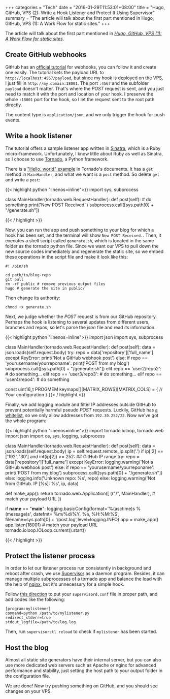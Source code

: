 +++
categories = "Tech"
date = "2016-01-29T11:53:01+08:00"
title = "Hugo, GitHub, VPS (2): Write a Hook Listener and Protect It Using Supervisor"
summary = "The article will talk about the first part mentioned in Hugo, GitHub, VPS (1): A Work Flow for static sites."
+++

The article will talk about the first part mentioned in *[Hugo, GitHub, VPS (1): A Work Flow for static sites](/post/hugo-github-vps-1/)*.

## Create GitHub webhooks

GitHub has an [official tutorial](https://developer.github.com/webhooks/) for webhooks, you can follow it and create one easily. The tutorial sets the payload URL to `http://localhost:4567/payload`, but since my hook is deployed on the VPS, I just fill in `http://my.domain:18001`. The port `:4567` and the subfolder `payload` doesn't matter. That's where the *POST* request is sent, and you just need to match it with the port and location of your hook. I preserve the whole `:18001` port for the hook, so I let the request sent to the root path directly.

The content type is `application/json`, and we only trigger the hook for push events.

## Write a hook listener

The tutorial offers a sample listener app written in [Sinatra](http://www.sinatrarb.com), which is a Ruby micro-framework. Unfortunately, I know little about Ruby as well as Sinatra, so I choose to use [Tornado](http://www.tornadoweb.org), a Python framework.

There is a ["Hello, world" example](http://www.tornadoweb.org/en/stable/#hello-world) in Tornado's documents. It has a `get` method in `MainHandler`, and what we want is a `post` method. So delete `get` and write a `post`:

{{< highlight python "linenos=inline">}}
import sys, subprocess

class MainHandler(tornado.web.RequestHandler):
    def post(self):
        # do something
        print('New POST Received.')
        subprocess.call([sys.path[0] + "/generate.sh"])


{{< / highlight >}}

Now, you can run the app and push something to your blog for which a hook has been set, and the terminal will show `New POST Received.`. Then, it executes a shell script called `generate.sh`, which is located in the same folder as the tornado python file. Since we want our VPS to pull down the new source codes immediately and regenerate the static site, so we embed these operations in the script file and make it look like this:

```
#! /bin/sh

cd path/to/blog-repo
git pull
rm -rf public # remove previous output files
hugo # generate the site in public/
```

Then change its authority:

```
chmod +x generate.sh
```

Next, we judge whether the *POST* request is from our GitHub repository. Perhaps the hook is listening to several updates from different users, branches and repos, so let's parse the *json* file and read its information.

{{< highlight python "linenos=inline">}}
import json
import sys, subprocess

class MainHandler(tornado.web.RequestHandler):
    def post(self):
        data = json.loads(self.request.body)
        try:
            repo = data['repository']['full_name']
        except KeyError:
            print('Not a GitHub webhook post')
        else:
            if repo == 'yourusername/yourreponame':
                print('POST from my blog')
                subprocess.call([sys.path[0] + "/generate.sh"])
            elif repo == 'user2/repo2':
                # do something...
            elif repo == 'user3/repo3':
                # do something...
            elif repo == 'user4/repo4':
                # do something

const uint16_t PROGMEM keymaps[][MATRIX_ROWS][MATRIX_COLS] = {
    // Your configuration
}
{{< / highlight >}}

Finally, we add logging module and filter IP addresses outside GitHub to prevent potentially harmful pseudo *POST* requests. Luckily, GitHub has [a whitelist](https://help.github.com/articles/what-ip-addresses-does-github-use-that-i-should-whitelist/), so we only allow addresses from `192.30.252/22`. Now we've got the whole program:

{{< highlight python "linenos=inline">}}
import tornado.ioloop, tornado.web
import json
import os, sys, logging, subprocess

class MainHandler(tornado.web.RequestHandler):
    def post(self):
        data = json.loads(self.request.body)
        ip = self.request.remote_ip.split('.')
        if ip[:2] == ['192', '30'] and int(ip[2]) >= 252:
            ## GitHub IP range
            try:
                repo = data['repository']['full_name']
            except KeyError:
                logging.warning('Not a GitHub webhook post')
            else:
                if repo == 'yourusername/yourreponame':
                    print('POST from my blog')
                    subprocess.call([sys.path[0] + "/generate.sh"])
                else:
                    logging.info('Unknown repo: %s', repo)
        else:
            logging.warning('Not from GitHub. IP [%s]: %s', ip, data)

def make_app():
    return tornado.web.Application([
        (r"/", MainHandler), # match your payload URL
    ])

if __name__ == "__main__":
    logging.basicConfig(format='%(asctime)s %(message)s', datefmt='%m/%d/%Y, %a, %H:%M:%S', filename=sys.path[0] + '/post.log',level=logging.INFO)
    app = make_app()
    app.listen(18001) # match your payload URL
    tornado.ioloop.IOLoop.current().start()

{{< / highlight >}}

## Protect the listener process

In order to let our listener process run consistently in background and reboot after crash, we use [Supervisor](http://supervisord.org/) as a daemon program. Besides, it can manage multiple subprocesses of a tornado app and balance the load with the help of [nginx](http://nginx.org/), but it's unnecessary for a simple hook.

Follow [this direction](http://supervisord.org/configuration.html) to put your `supervisord.conf` file in proper path, and add codes like the following:

```
[program:mylistener]
command=python /path/to/mylistener.py
redirect_stderr=true
stdout_logfile=/path/to/log.log
```

Then, run `supervisorctl reload` to check if `mylistener` has been started.

## Host the blog

Almost all static site generators have their internal server, but you can also use more dedicated web servers such as Apache or nginx for advanced performance and stability, just setting the host path to your output folder in the configuration file.

We are done! Now try pushing something on GitHub, and you should see changes on your VPS.
